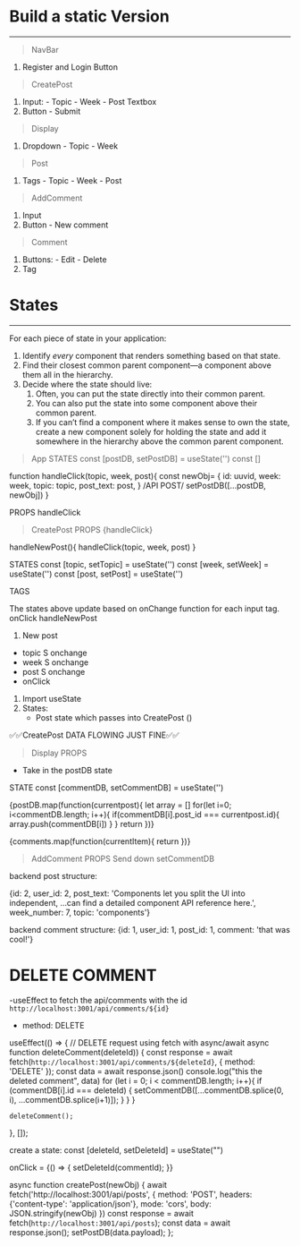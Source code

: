 # Build a static Version

---

> NavBar

1. Register and Login Button

> CreatePost

1. Input: - Topic - Week - Post Textbox
2. Button - Submit

> Display

1. Dropdown - Topic - Week

> Post

1. Tags - Topic - Week - Post

> AddComment

1. Input
2. Button - New comment

> Comment

1. Buttons: - Edit - Delete
2. Tag

# States

---

For each piece of state in your application:

1. Identify *every* component that renders something based on that state.
2. Find their closest common parent component—a component above them all in the hierarchy.
3. Decide where the state should live:
   1. Often, you can put the state directly into their common parent.
   2. You can also put the state into some component above their common parent.
   3. If you can’t find a component where it makes sense to own the state, create a new component solely for holding the state and add it somewhere in the hierarchy above the common parent component.

> App
> STATES
> const [postDB, setPostDB] = useState('')
> const []

function handleClick(topic, week, post){
const newObj= {
id: uuvid,
week: week,
topic: topic,
post_text: post,
}
/API POST/
setPostDB([...postDB, newObj])
}

PROPS
handleClick

> CreatePost
> PROPS
> {handleClick}

handleNewPost(){
handleClick(topic, week, post)
}

STATES
const [topic, setTopic] = useState('')
const [week, setWeek] = useState('')
const [post, setPost] = useState('')

TAGS

The states above update based on onChange function for each input tag.
onClick handleNewPost

1. New post

- topic S onchange
- week S onchange
- post S onchange
- onClick

1. Import useState
2. States:
   - Post state which passes into CreatePost ()

✅✅CreatePost DATA FLOWING JUST FINE✅✅

> Display
> PROPS

- Take in the postDB state

STATE
const [commentDB, setCommentDB] = useState('')

{postDB.map(function(currentpost){
let array = []
for(let i=0; i<commentDB.length; i++){
if(commentDB[i].post_id === currentpost.id){
array.push(commentDB[i])
}
}
return <Post comments={array} topic={currentpost.topic} postText={currentpost.post_text}/>
})}

{comments.map(function(currentItem){ return <Comment comment_text={comment_text}/>})}

> AddComment
> PROPS
> Send down setCommentDB

backend post structure:

{id: 2, user_id: 2, post_text: 'Components let you split the UI into independent, …can find a detailed component API reference here.', week_number: 7, topic: 'components'}

backend comment structure:
{id: 1, user_id: 1, post_id: 1, comment: 'that was cool!'}

# DELETE COMMENT

-useEffect to fetch the api/comments with the id
`http://localhost:3001/api/comments/${id}`

- method: DELETE

useEffect(() => {
// DELETE request using fetch with async/await
async function deleteComment(deleteId)) {
const response = await fetch(`http://localhost:3001/api/comments/${deleteId}`, { method: 'DELETE' });
const data = await response.json()
console.log("this the deleted comment", data)
for (let i = 0; i < commentDB.length; i++){
if (commentDB[i].id === deleteId) {
setCommentDB([...commentDB.splice(0, i), ...commentDB.splice(i+1)]);
}
}
}

    deleteComment();

}, []);

create a state:
const [deleteId, setDeleteId] = useState("")

onClick = {() => {
setDeleteId(commentId);
}}

async function createPost(newObj) {
await fetch('http://localhost:3001/api/posts', {
method: 'POST',
headers: {'content-type': 'application/json'},
mode: 'cors',
body: JSON.stringify(newObj)
})
const response = await fetch(`http://localhost:3001/api/posts`);
const data = await response.json();
setPostDB(data.payload);
};
